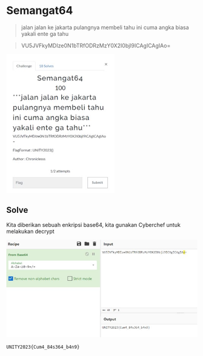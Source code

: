 # Semangat64

> jalan jalan ke jakarta
pulangnya membeli tahu
ini cuma angka biasa
yakali ente ga tahu

> VU5JVFkyMDIze0N1bTRfODRzMzY0X2I0bjl9ICAgICAgIAo=

![chall](images/chall.jpg)

## Solve

Kita diberikan sebuah enkripsi base64, kita gunakan Cyberchef untuk melakukan decrypt

![flag](images/solve.jpg)

```
UNITY2023{Cum4_84s364_b4n9}
```
